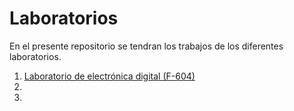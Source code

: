 # Laboratorios
En el presente repositorio se tendran los trabajos de los diferentes laboratorios.

1. [Laboratorio de electrónica digital (F-604)](F604-LED)
2.
3.

